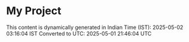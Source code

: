 # My Project

This content is dynamically generated in Indian Time (IST): 2025-05-02 03:16:04 IST
Converted to UTC: 2025-05-01 21:46:04 UTC
